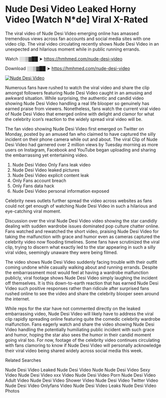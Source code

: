 ﻿# Nude Desi Video Leaked Horny Video [Watch N*de] Viral X-Rated

The viral video of ﻿Nude Desi Video emerging online has amassed tremendous views across fan accounts and social media sites with one video clip. The viral video circulating recently shows ﻿Nude Desi Video in an unexpected and hilarious moment while in public running errands. 

Watch ░░▒▓██ ➤ https://hmhmed.com/nude-desi-video

Download ░░▒▓██ ➤ https://hmhmed.com/nude-desi-video

[![Nude Desi Video](https://i.imgur.com/dJHk4Zq.gif)](https://hmhmed.com/nude-desi-video)

Numerous fans have rushed to watch the viral video and share the clip amongst followers featuring ﻿Nude Desi Video caught in an amusing and awkward situation. While surprising, the authentic and candid video showing ﻿Nude Desi Video handling a real life blooper so genuinely has earned praise from viewers. Nonetheless, fans watch the current viral video of ﻿Nude Desi Video that emerged online with delight and clamor for what the celebrity icon’s reaction to the widely spread viral video will be.

The fan video showing ﻿Nude Desi Video first emerged on Twitter on Monday, posted by an amused fan who claimed to have captured the silly incident on their phone camera while out and about. The viral Clip of ﻿Nude Desi Video had garnered over 2 million views by Tuesday morning as more users on Instagram, Facebook and YouTube began uploading and sharing the embarrassing yet entertaining video. 

1. ﻿Nude Desi Video Only Fans leak video
2. ﻿Nude Desi Video leaked pictures
3. ﻿Nude Desi Video explicit content leak
4. Only Fans account breach
5. Only Fans data hack
6. ﻿Nude Desi Video personal information exposed

Celebrity news outlets further spread the video across websites as fans could not get enough of watching ﻿Nude Desi Video in such a hilarious and eye-catching viral moment. 

Discussion over the viral ﻿Nude Desi Video video showing the star candidly dealing with sudden wardrobe issues dominated pop culture chatter online. Fans watched and rewatched the short video, praising ﻿Nude Desi Video for taking the malfunction with grace and humor even as cameras captured the celebrity video now flooding timelines. Some fans have scrutinized the viral clip, trying to discern what exactly led to the star appearing in such a silly viral video, seemingly unaware they were being filmed.

The video shows ﻿Nude Desi Video suddenly facing trouble with their outfit coming undone while casually walking about and running errands. Despite the embarrassment most would feel at having a wardrobe malfunction publicly, viral footage shows ﻿Nude Desi Video simply laughing the incident off themselves. It is this down-to-earth reaction that has earned ﻿Nude Desi Video such positive responses rather than ridicule after surprised fans rushed online to see the video and share the celebrity blooper seen around the internet.  

While reps for the star have not commented directly on the leaked embarrassing video, ﻿Nude Desi Video will likely have to address the viral clip rapidly spreading online featuring quite the comedic celebrity wardrobe malfunction. Fans eagerly watch and share the video showing ﻿Nude Desi Video handling the potentially humiliating public incident with such grace and humor, hoping the star also sees the humor in their candid moment going viral too. For now, footage of the celebrity video continues circulating with fans clamoring to know if ﻿Nude Desi Video will personally acknowledge their viral video being shared widely across social media this week.

Related Searches

﻿Nude Desi Video Leaked
﻿Nude Desi Video Nude
﻿Nude Desi Video Sexy Video
﻿Nude Desi Video xxx Video
﻿Nude Desi Video Porn
﻿Nude Desi Video Adult Video
﻿Nude Desi Video Shower Video
﻿Nude Desi Video Twitter Video
﻿Nude Desi Video Onlyfans Video
﻿Nude Desi Video Leaks
﻿Nude Desi Video Photos